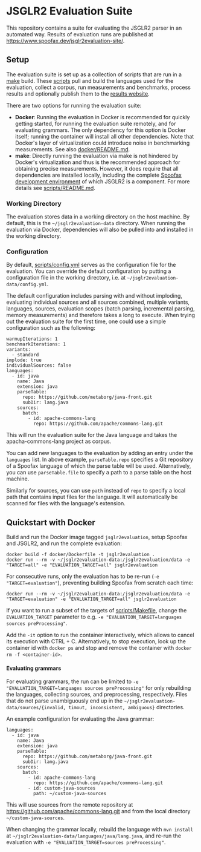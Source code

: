 # JSGLR2 Evaluation Suite

This repository contains a suite for evaluating the JSGLR2 parser in an automated way.
Results of evaluation runs are published at https://www.spoofax.dev/jsglr2evaluation-site/.

## Setup

The evaluation suite is set up as a collection of scripts that are run in a [make](https://www.gnu.org/software/make/) build.
These [scripts](./scripts) pull and build the languages used for the evaluation, collect a corpus, run measurements and benchmarks, process results and optionally publish them to the [results website](https://www.spoofax.dev/jsglr2evaluation-site/).

There are two options for running the evaluation suite:
 - **Docker**:
  Running the evaluation in Docker is recommended for quickly getting started, for running the evaluation suite remotely, and for evaluating grammars.
  The only dependency for this option is Docker itself; running the container will install all other dependencies.
  Note that Docker's layer of virtualization could introduce noise in benchmarking measurements.
  See also [docker/README.md](./docker/README.md).
 - **make**:
  Directly running the evaluation via make is not hindered by Docker's virtualization and thus is the recommended approach for obtaining precise measurements.
  However, it does require that all dependencies are installed locally, including the complete [Spoofax development environment](http://www.metaborg.org/en/latest/source/dev/index.html) of which JSGLR2 is a component.
  For more details see [scripts/README.md](./scripts/README.md).

### Working Directory

The evaluation stores data in a working directory on the host machine.
By default, this is the `~/jsglr2evaluation-data` directory.
When running the evaluation via Docker, dependencies will also be pulled into and installed in the working directory.

### Configuration

By default, [scripts/config.yml](scripts/config.yml) serves as the configuration file for the evaluation.
You can override the default configuration by putting a configuration file in the working directory, i.e. at `~/jsglr2evaluation-data/config.yml`.

The default configuration includes parsing with and without imploding, evaluating individual sources and all sources combined, multiple variants, languages, sources, evaluation scopes (batch parsing, incremental parsing, memory measurements) and therefore takes a long to execute.
When trying out the evaluation suite for the first time, one could use a simple configuration such as the following:

```
warmupIterations: 1
benchmarkIterations: 1
variants:
  - standard
implode: true
individualSources: false
languages:
  - id: java
    name: Java
    extension: java
    parseTable:
      repo: https://github.com/metaborg/java-front.git
      subDir: lang.java
    sources:
      batch:
        - id: apache-commons-lang
          repo: https://github.com/apache/commons-lang.git
```

This will run the evaluation suite for the Java language and takes the apacha-commons-lang project as corpus.

You can add new languages to the evaluation by adding an entry under the `languages` list.
In above example, `parseTable.repo` specifies a Git repository of a Spoofax language of which the parse table will be used.
Alternatively, you can use `parseTable.file` to specify a path to a parse table on the host machine.

Similarly for sources, you can use `path` instead of `repo` to specify a local path that contains input files for the language.
It will automatically be scanned for files with the language's extension.

## Quickstart with Docker

Build and run the Docker image tagged `jsglr2evaluation`, setup Spoofax and JSGLR2, and run the complete evaluation:

```
docker build -f docker/Dockerfile -t jsglr2evaluation .
docker run --rm -v ~/jsglr2evaluation-data:/jsglr2evaluation/data -e "TARGET=all" -e "EVALUATION_TARGET=all" jsglr2evaluation
```

For consecutive runs, only the evaluation has to be re-run (`-e "TARGET=evaluation"`), preventing building Spoofax from scratch each time:

```
docker run --rm -v ~/jsglr2evaluation-data:/jsglr2evaluation/data -e "TARGET=evaluation" -e "EVALUATION_TARGET=all" jsglr2evaluation
```

If you want to run a subset of the targets of [scripts/Makefile](./scripts/Makefile), change the `EVALUATION_TARGET` parameter to e.g. `-e "EVALUATION_TARGET=languages sources preProcessing"`.

Add the `-it` option to run the container interactively, which allows to cancel its execution with CTRL + C.
Alternatively, to stop execution, look up the container id with `docker ps` and stop and remove the container with `docker rm -f <container-id>`.

#### Evaluating grammars

For evaluating grammars, the run can be limited to `-e "EVALUATION_TARGET=languages sources preProcessing"` for only rebuilding the languages, collecting sources, and preprocessing, respectively.
Files that do not parse unambiguously end up in the `~/jsglr2evaluation-data/sources/{invalid, timout, inconsistent, ambiguous}` directories.

An example configuration for evaluating the Java grammar:

```
languages:
  - id: java
    name: Java
    extension: java
    parseTable:
      repo: https://github.com/metaborg/java-front.git
      subDir: lang.java
    sources:
      batch:
        - id: apache-commons-lang
          repo: https://github.com/apache/commons-lang.git
        - id: custom-java-sources
          path: ~/custom-java-sources
```

This will use sources from the remote repository at https://github.com/apache/commons-lang.git and from the local directory `~/custom-java-sources`.

When changing the grammar locally, rebuild the language with `mvn install` at `~/jsglr2evaluation-data/languages/java/lang.java`, and re-run the evaluation with `-e "EVALUATION_TARGET=sources preProcessing"`.
